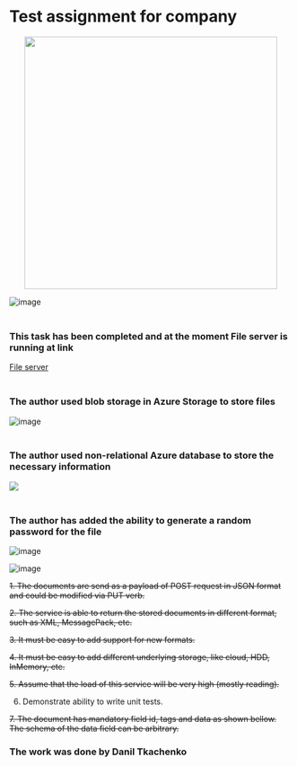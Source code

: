 <h1>
  Test assignment for company
</h1>
<p align="center">
  <img width="450" src="https://github.com/danilt2000/FileStorageApi/assets/75219332/52799958-ff24-4c6f-963e-94b11bea9386" />
</p>


![image](https://github.com/danilt2000/FileStorageApi/assets/75219332/044c58de-216d-4b03-b222-2e3aca4290e5)
<h3 style="white-space: pre-line">
This task has been completed and at the moment File server is running at link
</h3>
<a href="https://filestorageapi20230707045052.azurewebsites.net/swagger/index.html">File server</a>


<h3 style="white-space: pre-line">
The author used blob storage in Azure Storage to store files
  </h3>

![image](https://github.com/danilt2000/FileStorageApi/assets/75219332/4008ba41-b88e-4b9e-88c2-d0039b4940d7)


<h3 style="white-space: pre-line">
The author used non-relational Azure database to store the necessary information
  </h3>
<img  src="https://github.com/danilt2000/FileStorageApi/assets/75219332/d965bfdc-74fd-4163-a8df-d720f020d0e7"></img>
<h3 style="white-space: pre-line">
The author has added the ability to generate a random password for the file 
  </h3>

![image](https://github.com/danilt2000/FileStorageApi/assets/75219332/231211b9-c490-47f1-9ff1-3204e9b9bf43)

![image](https://github.com/danilt2000/FileStorageApi/assets/75219332/8776d70e-a298-4484-9eed-0afd4722dcea)

 ~~1. The documents are send as a payload of POST request in JSON format and could be modified via PUT verb.~~
 
~~2. The service is able to return the stored documents in different format, such as XML, MessagePack, etc.~~

~~3. It must be easy to add support for new formats.~~

~~4. It must be easy to add different underlying storage, like cloud, HDD, InMemory, etc.~~

~~5. Assume that the load of this service will be very high (mostly reading).~~

6. Demonstrate ability to write unit tests.

~~7. The document has mandatory field id, tags and data as shown bellow. The schema of the data field can be arbitrary.~~

 





















<h3>The work was done by Danil Tkachenko </h3>
